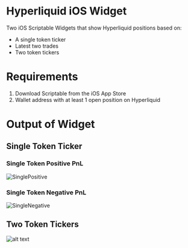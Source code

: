 # Hyperliquid iOS Widget
Two iOS Scriptable Widgets that show Hyperliquid positions based on:
- A single token ticker
- Latest two trades 
- Two token tickers

# Requirements 
1. Download Scriptable from the iOS App Store 
2. Wallet address with at least 1 open position on Hyperliquid

# Output of Widget 
## Single Token Ticker 
### Single Token Positive PnL
![SinglePositive](https://i.ibb.co/Q63DWcn/IMG-2689.jpg)

### Single Token Negative PnL
![SingleNegative](https://i.ibb.co/q5kfnB4/IMG-2688.jpg)

## Two Token Tickers 
![alt text](http://url/to/img.png)